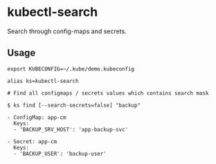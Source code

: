 # kubectl-search

Search through config-maps and secrets.

## Usage

```shell
export KUBECONFIG=~/.kube/demo.kubeconfig

alias ks=kubectl-search

# Find all configmaps / secrets values which contains search mask

$ ks find [--search-secrets=false] "backup"

- ConfigMap: app-cm
  Keys:
  - 'BACKUP_SRV_HOST': 'app-backup-svc' 
  
- Secret: app-cm
  Keys:
  - 'BACKUP_USER': 'backup-user'
```